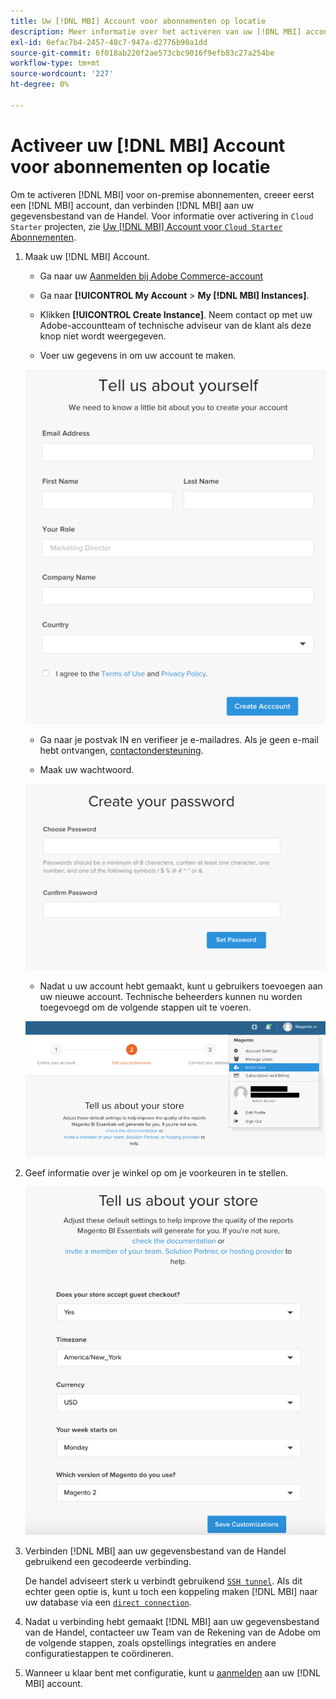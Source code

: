 ```yaml
---
title: Uw [!DNL MBI] Account voor abonnementen op locatie
description: Meer informatie over het activeren van uw [!DNL MBI] account voor On-Premise Abonnementen.
exl-id: 0efac7b4-2457-48c7-947a-d2776b90a1dd
source-git-commit: 6f018ab220f2ae573cbc9016f9efb83c27a254be
workflow-type: tm+mt
source-wordcount: '227'
ht-degree: 0%

---
```


# Activeer uw [!DNL MBI] Account voor abonnementen op locatie

Om te activeren [!DNL MBI] voor on-premise abonnementen, creeer eerst een [!DNL MBI] account, dan verbinden [!DNL MBI] aan uw gegevensbestand van de Handel. Voor informatie over activering in `Cloud Starter` projecten, zie [Uw [!DNL MBI] Account voor `Cloud Starter` Abonnementen](../getting-started/cloud-activation.md).

1. Maak uw [!DNL MBI] Account.

   - Ga naar uw [Aanmelden bij Adobe Commerce-account](https://account.magento.com/customer/account/login)

   - Ga naar **[!UICONTROL My Account** > **My [!DNL MBI] Instances]**.

   - Klikken **[!UICONTROL Create Instance]**. Neem contact op met uw Adobe-accountteam of technische adviseur van de klant als deze knop niet wordt weergegeven.

   - Voer uw gegevens in om uw account te maken.

   ![](../assets/create-account-2.png)

   - Ga naar je postvak IN en verifieer je e-mailadres. Als je geen e-mail hebt ontvangen, [contactondersteuning](https://experienceleague.adobe.com/docs/commerce-knowledge-base/kb/troubleshooting/miscellaneous/mbi-service-policies.html?lang=en).

   - Maak uw wachtwoord.

   ![](../assets/create-account-4.png)

   - Nadat u uw account hebt gemaakt, kunt u gebruikers toevoegen aan uw nieuwe account. Technische beheerders kunnen nu worden toegevoegd om de volgende stappen uit te voeren.

   ![](../assets/create-account-5.png)

1. Geef informatie over je winkel op om je voorkeuren in te stellen.

   ![](../assets/create-account-6.png)

1. Verbinden [!DNL MBI] aan uw gegevensbestand van de Handel gebruikend een gecodeerde verbinding.

   De handel adviseert sterk u verbindt gebruikend [`SSH tunnel`](../data-analyst/importing-data/integrations/mysql-via-ssh-tunnel.md). Als dit echter geen optie is, kunt u toch een koppeling maken [!DNL MBI] naar uw database via een [`direct connection`](../data-analyst/importing-data/integrations/mysql-via-a-direct-connection.md).

1. Nadat u verbinding hebt gemaakt [!DNL MBI] aan uw gegevensbestand van de Handel, contacteer uw Team van de Rekening van de Adobe om de volgende stappen, zoals opstellings integraties en andere configuratiestappen te coördineren.

1. Wanneer u klaar bent met configuratie, kunt u [aanmelden](../getting-started/sign-in.md) aan uw [!DNL MBI] account.
